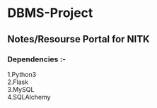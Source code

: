 # DBMS-Project

## Notes/Resourse Portal for NITK

### Dependencies :-
1.Python3 <br/>
2.Flask <br/>
3.MySQL <br/>
4.SQLAlchemy <br/>
